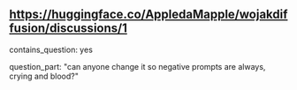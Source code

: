 ## https://huggingface.co/AppledaMapple/wojakdiffusion/discussions/1

contains_question: yes

question_part: "can anyone change it so negative prompts are always, crying and blood?"